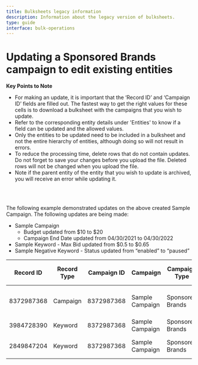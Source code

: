 ```yaml
---
title: Bulksheets legacy information
description: Information about the legacy version of bulksheets.
type: guide
interface: bulk-operations
---
```


# Updating a Sponsored Brands campaign to edit existing entities

__Key Points to Note__

* For making an update, it is important that the ‘Record ID’ and ‘Campaign ID’ fields are filled out. The fastest way to get the right values for these cells is to download a bulksheet with the campaigns that you wish to update.
* Refer to the corresponding entity details under 'Entities' to know if a field can be updated and the allowed values. 
* Only the entities to be updated need to be included in a bulksheet and not the entire hierarchy of entities, although doing so will not result in errors.
* To reduce the processing time, delete rows that do not contain updates. Do not forget to save your changes before you upload the file. Deleted rows will not be changed when you upload the file.
* Note if the parent entity of the entity that you wish to update is archived, you will receive an error while updating it. 

<br/>
<br/>

The following example demonstrated updates on the above created Sample Campaign. The following updates are being made:

* Sample Campaign
  * Budget updated from $10 to $20
  * Campaign End Date updated from 04/30/2021 to 04/30/2022
* Sample Keyword - Max Bid updated from $0.5 to $0.65
* Sample Negative Keyword - Status updated from “enabled” to “paused”


| Record ID  | Record Type | Campaign ID | Campaign              | Campaign Type           | Ad Format    | Budget | Budget Type | Portfolio ID | Campaign Start Date | Campaign End Date | Landing Page Url                                                        | Landing Page ASINs | Brand Name                 | Brand Entity ID | Brand Logo Asset ID  | Headline                 | Creative ASINs                   | Media ID            | Automated Bidding | Bid Multiplier | Max Bid | Keyword                 | Match Type     | Campaign Status | Status  |
|------------|-------------|-------------|-----------------------|-------------------------|--------------|--------|-------------|--------------|---------------------|-------------------|-------------------------------------------------------------------------|--------------------|----------------------------|-----------------|----------------------|--------------------------|----------------------------------|---------------------|-------------------|----------------|---------|-------------------------|----------------|-----------------|---------|
| 8372987368 | Campaign    | 8372987368  | Sample Campaign       | Sponsored Brands        |              | 20     | Daily       |              | 04/23/2021          | 04/30/2022        | https://www.amazon.com/stores/page/02D1F273-90BF-44DD-8246-375256F76198 |                    | Sample Creative Brand Name |                 | AWz-C_2InEZrJWCZIR5a | Sample Creative Headline | B018UQ5AMS,B07PC7MHQ8,B07C1XC3GF |                     | enabled           |                |         |                         |                | enabled         |         |
| 3984728390 | Keyword     | 8372987368  | Sample Campaign       | Sponsored Brands        |              |        |             |              |                     |                   |                                                                         |                    |                            |                 |                      |                          |                                  |                     |                   |                | 0.65    | Sample Keyword          | Exact          |                 | enabled |
| 2849847204 | Keyword     | 8372987368  | Sample Campaign       | Sponsored Brands        |              |        |             |              |                     |                   |                                                                         |                    |                            |                 |                      |                          |                                  |                     |                   |                |         | Sample Negative Keyword | Negative Exact |                 | paused  |